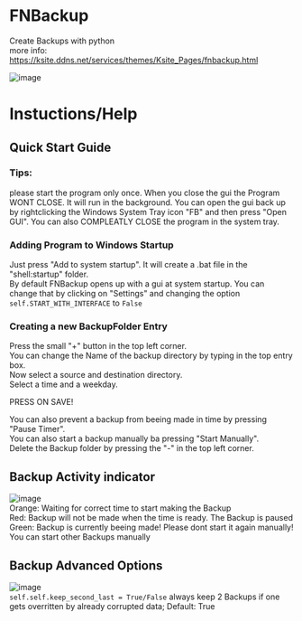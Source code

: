 # FNBackup
 Create Backups with python  
 more info: https://ksite.ddns.net/services/themes/Ksite_Pages/fnbackup.html

![image](https://user-images.githubusercontent.com/68354546/120193068-4193a500-c21c-11eb-9d9e-9fc1a878047e.png)

# Instuctions/Help

## Quick Start Guide
### Tips: 
please start the program only once. When you close the gui the Program WONT CLOSE. It will run in the background. You can open the gui back up by rightclicking the Windows System Tray icon "FB" and then press "Open GUI". You can also COMPLEATLY CLOSE the program in the system tray.

### Adding Program to Windows Startup
 Just press "Add to system startup". It will create a .bat file in the "shell:startup" folder.  
 By default FNBackup opens up with a gui at system startup. You can change that by clicking on "Settings" and changing the option `self.START_WITH_INTERFACE` to `False`  
 
### Creating a new BackupFolder Entry  
 Press the small "+" button in the top left corner.  
 You can change the Name of the backup directory by typing in the top entry box.  
 Now select a source and destination directory.  
 Select a time and a weekday.  
 
 PRESS ON SAVE!  
 
 You can also prevent a backup from beeing made in time by pressing "Pause Timer".  
 You can also start a backup manually ba pressing "Start Manually".  
 Delete the Backup folder by pressing the "-" in the top left corner.
 
## Backup Activity indicator
![image](https://user-images.githubusercontent.com/68354546/120196856-9f29f080-c220-11eb-8dbd-3e3447db57e7.png)  
 Orange: Waiting for correct time to start making the Backup  
 Red: Backup will not be made when the time is ready. The Backup is paused  
 Green: Backup is currently beeing made! Please dont start it again manually! You can start other Backups manually  
 
## Backup Advanced Options
![image](https://user-images.githubusercontent.com/68354546/120199127-2ed09e80-c223-11eb-9021-65d6b4543810.png)  
 `self.self.keep_second_last = True/False` always keep 2 Backups if one gets overritten by already corrupted data; Default: True  

